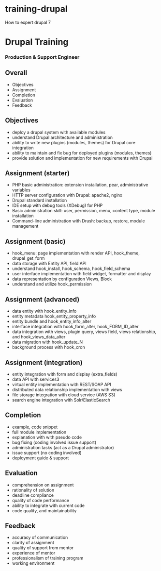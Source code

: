 # training-drupal
How to expert drupal 7


# Drupal Training
### Production & Support Engineer

## Overall
* Objectives
* Assignment
* Completion
* Evaluation
* Feedback

## Objectives
* deploy a drupal system with available modules
* understand Drupal architecture and administration
* ability to write new plugins (modules, themes) for Drupal core integration
* ability to maintain and fix bug for deployed plugins (modules, themes)
* provide solution and implementation for new requirements with Drupal

## Assignment (starter)
* PHP basic administration: extension installation, pear, administrative variables
* HTTP server configuration with Drupal: apache2, nginx
* Drupal standard installation
* IDE setup with debug tools (XDebug) for PHP
* Basic administration skill: user, permission, menu, content type, module installation
* Command-line administration with Drush: backup, restore, module management


## Assignment (basic)
* hook_menu: page implementation with render API, hook_theme, drupal_get_form
* data storage with Entity API, field API
* understand hook_install, hook_schema, hook_field_schema
* user interface implementation with field widget, formatter and display
* data representation by configuration Views, Block
* understand and utilize hook_permission

## Assignment (advanced)
* data entity with hook_entity_info
* entity metadata hook_entity_property_info
* entity bundle and hook_entity_info_alter
* interface integration with hook_form_alter, hook_FORM_ID_alter
* data integration with views, plugin query, views field, views relationship, and hook_views_data_alter
* data migration with hook_update_N
* background process with hook_cron


## Assignment (integration)
* entity integration with form and display (extra_fields)
* data API with services3
* virtual entity implementation with REST/SOAP API
* distributed data relationship implementation with views
* file storage integration with cloud service (AWS S3)
* search engine integration with Solr/ElasticSearch

## Completion 
* example, code snippet
* full module implementation
* explanation with with pseudo code
* bug fixing (coding involved issue support)
* administration tasks (act as a Drupal administrator)
* issue support (no coding involved)
* deployment guide & support

## Evaluation
* comprehension on assignment
* rationality of solution
* deadline compliance
* quality of code performance
* ability to integrate with current code 
* code quality, and maintainability

## Feedback
* accuracy of communication
* clarity of assignment  
* quality of support from mentor
* experience of mentor
* professionalism of training program
* working environment
